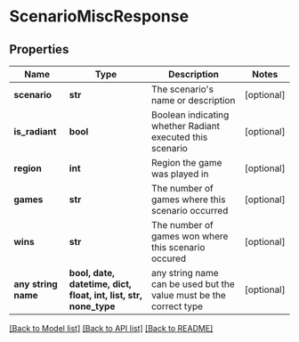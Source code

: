 # ScenarioMiscResponse


## Properties
Name | Type | Description | Notes
------------ | ------------- | ------------- | -------------
**scenario** | **str** | The scenario&#39;s name or description | [optional] 
**is_radiant** | **bool** | Boolean indicating whether Radiant executed this scenario | [optional] 
**region** | **int** | Region the game was played in | [optional] 
**games** | **str** | The number of games where this scenario occurred | [optional] 
**wins** | **str** | The number of games won where this scenario occured | [optional] 
**any string name** | **bool, date, datetime, dict, float, int, list, str, none_type** | any string name can be used but the value must be the correct type | [optional]

[[Back to Model list]](../README.md#documentation-for-models) [[Back to API list]](../README.md#documentation-for-api-endpoints) [[Back to README]](../README.md)


